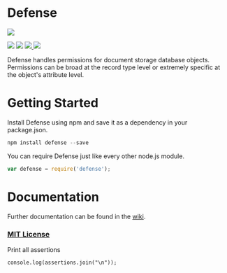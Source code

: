 # Defense

<a href="https://nodei.co/npm/defense/" target="_blank"><img src="https://nodei.co/npm/defense.png?downloads=true&downloadRank=true"></a>

<a href="https://travis-ci.org/ssmereka/defense" target="_blank"><img src="https://travis-ci.org/ssmereka/defense.svg" /></a> <a href="https://david-dm.org/ssmereka/defense" target="_blank"><img src="https://david-dm.org/ssmereka/defense.svg" /></a> <a href="https://gratipay.com/ScottSmereka/" target="_blank"><img src="http://img.shields.io/gratipay/ScottSmereka.svg" /> <a href="https://codecov.io/github/ssmereka/defense?branch=master" target="_blank"><img src="https://codecov.io/github/ssmereka/defense/coverage.svg?branch=master" /></a>

Defense handles permissions for document storage database objects.  Permissions can be broad at the record type level or extremely specific at the object's attribute level.


# Getting Started

Install Defense using npm and save it as a dependency in your package.json.

```javascript
npm install defense --save
```

You can require Defense just like every other node.js module.

```javascript
var defense = require('defense');
```

# Documentation

Further documentation can be found in the <a href="https://github.com/ssmereka/defense/wiki" target="_blank">wiki</a>.


### <a href="http://www.tldrlegal.com/license/mit-license" target="_blank">MIT License</a>


Print all assertions
```
console.log(assertions.join("\n"));
```